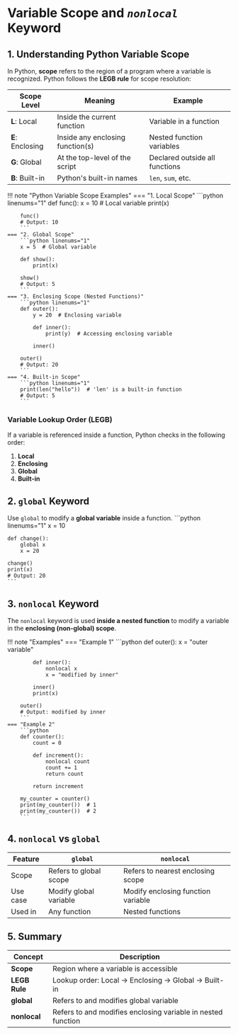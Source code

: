# Variable Scope and <i>`nonlocal`</i> Keyword

## 1. Understanding Python Variable Scope

In Python, **scope** refers to the region of a program where a variable is recognized.
Python follows the **LEGB rule** for scope resolution:

| Scope Level      | Meaning                          | Example |
|------------------|----------------------------------|---------|
| **L**: Local      | Inside the current function       | Variable in a function |
| **E**: Enclosing  | Inside any enclosing function(s)  | Nested function variables |
| **G**: Global     | At the top-level of the script    | Declared outside all functions |
| **B**: Built-in   | Python's built-in names           | `len`, `sum`, etc. |

!!! note "Python Variable Scope Examples"
    === "1. Local Scope"
        ```python linenums="1"
        def func():
            x = 10  # Local variable
            print(x)

        func()
        # Output: 10
        ```
    === "2. Global Scope"
        ```python linenums="1"
        x = 5  # Global variable

        def show():
            print(x)

        show()
        # Output: 5
        ```
    === "3. Enclosing Scope (Nested Functions)"
        ```python linenums="1"
        def outer():
            y = 20  # Enclosing variable

            def inner():
                print(y)  # Accessing enclosing variable

            inner()

        outer()
        # Output: 20
        ```
    === "4. Built-in Scope"
        ```python linenums="1"
        print(len("hello"))  # 'len' is a built-in function
        # Output: 5
        ```

### Variable Lookup Order (LEGB)

If a variable is referenced inside a function, Python checks in the following order:  
1. **Local**  
2. **Enclosing**  
3. **Global**  
4. **Built-in**  

## 2. `global` Keyword

Use `global` to modify a **global variable** inside a function.
    ```python linenums="1"
    x = 10

    def change():
        global x
        x = 20

    change()
    print(x)
    # Output: 20
    ```

## 3. `nonlocal` Keyword

The `nonlocal` keyword is used **inside a nested function** to modify a variable in the **enclosing (non-global) scope**.

!!! note "Examples"
    === "Example 1"
        ```python
        def outer():
            x = "outer variable"

            def inner():
                nonlocal x
                x = "modified by inner"

            inner()
            print(x)

        outer()
        # Output: modified by inner
        ```
    === "Example 2"
        ```python
        def counter():
            count = 0

            def increment():
                nonlocal count
                count += 1
                return count

            return increment

        my_counter = counter()
        print(my_counter())  # 1
        print(my_counter())  # 2
        ```

## 4. `nonlocal` vs `global`

| Feature      | `global`                  | `nonlocal`                         |
|--------------|----------------------------|------------------------------------|
| Scope        | Refers to global scope     | Refers to nearest enclosing scope  |
| Use case     | Modify global variable     | Modify enclosing function variable |
| Used in      | Any function               | Nested functions                   |

## 5. Summary

| Concept       | Description |
|----------------|-------------|
| **Scope**      | Region where a variable is accessible |
| **LEGB Rule**  | Lookup order: Local → Enclosing → Global → Built-in |
| **global**     | Refers to and modifies global variable |
| **nonlocal**   | Refers to and modifies enclosing variable in nested function |
